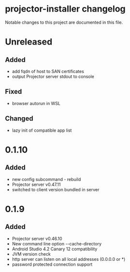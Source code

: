 # projector-installer changelog

Notable changes to this project are documented in this file.

# Unreleased
## Added 
 - add fqdn of host to SAN certificates
 - output Projector server stdout to console 

## Fixed
 - browser autorun in WSL 
 
## Changed
 - lazy init of compatible app list


# 0.1.10
## Added
 - new config subcommand - rebuild 
 - Projector server v0.47.11
 - switched to client version bundled in server

# 0.1.9
## Added 
 - Projector server v0.46.10
 - New command line option --cache-directory
 - Android Studio 4.2 Canary 12 compatibility
 - JVM version check
 - http server can listen on all local addresses (0.0.0.0 or *)
 - password protected connection support
